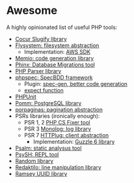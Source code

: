 # Awesome

A highly opinionated list of useful PHP tools:

* [Cocur Slugify library](https://github.com/cocur/slugify#cocurslugify)
* [Flysystem: filesystem abstraction](https://github.com/thephpleague/flysystem)
  * Implementation: [AWS SDK](https://github.com/aws/aws-sdk-php#aws-sdk-for-php---version-3)
* [Memio: code generation library](http://memio.github.io/memio/)
* [Phinx: Database Migrations tool](https://phinx.org/)
* [PHP Parser library](https://github.com/nikic/PHP-Parser#php-parser)
* [phpspec: SpecBDD framework](http://phpspec.net/)
  * Plugin: [spec-gen, better code generation](http://memio.github.io/spec-gen/)
  * [expect function](https://github.com/BossaConsulting/phpspec-expect)
* [PHPUnit](https://phpunit.readthedocs.io/en/9.2/)
* [Pomm: PostgreSQL library](http://www.pomm-project.org/)
* [porpaginas: pagination abstraction](https://github.com/beberlei/porpaginas)
* PSRs libraries (ironically enough):
  * PSR 1, 2 [PHP CS Fixer tool](https://cs.sensiolabs.org/#php-coding-standards-fixer)
  * PSR 3 [Monolog: log library](https://github.com/Seldaek/monolog/blob/master/doc/01-usage.md#using-monolog)
  * PSR 7 [HTTPlug: client abstraction](http://httplug.io/)
    * Implementation: [Guzzle 6 library](http://docs.guzzlephp.org/en/stable/)
* [Psalm: static analysus tool](https://psalm.dev/)
* [PsySH: REPL tool](https://psysh.org/)
* [Random library](https://github.com/ircmaxell/RandomLib#randomlib)
* [Redaktilo: line manipulation library](http://gnugat.github.io/redaktilo/)
* [Ramsey UUID library](https://benramsey.com/projects/ramsey-uuid/)
